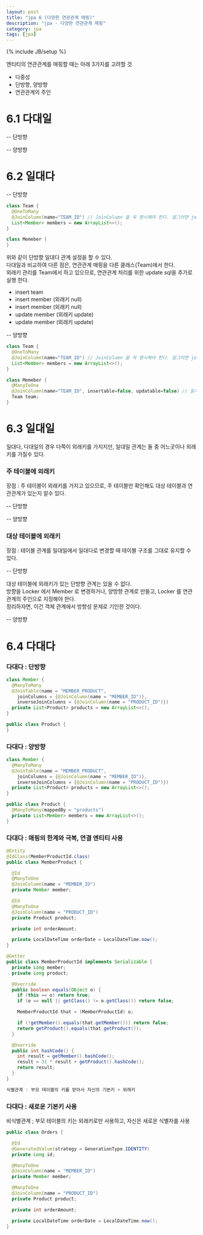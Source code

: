 ```yaml
---
layout: post
title: "jpa 6 (다양한 연관관계 매핑)"
description: "jpa - 다양한 연관관계 매핑"
category: jpa
tags: [jpa]
---
```

{% include JB/setup %}

엔티티의 연관관계를 매핑할 때는 아래 3가지를 고려할 것

- 다중성
- 단방향, 양방향
- 연관관계의 주인

# 6.1 다대일

-- 단방향

-- 양방향

# 6.2 일대다

-- 단방향

```java
class Team {
  @OneToMany
  @JoinColumn(name="TEAM_ID") // JoinColumn 을 꼭 명시해야 한다. 않그러면 join table 이 생성된다.
  List<Member> members = new ArrayList<>();
}

class Memeber {
}
```

위와 같이 단방향 일대다 관계 설정을 할 수 있다. <br/>
다대일과 비교하여 다른 점은, 연관관계 매핑을 다른 클래스(Team)에서 한다. <br/>
외래키 관리를 Team에서 하고 있으므로, 연관관계 처리를 위한 update sql을 추가로 실행 한다.

- insert team
- insert member (외래키 null)
- insert member (외래키 null)
- update member (외래키 update)
- update member (외래키 update)

-- 양방향

```java
class Team {
  @OneToMany
  @JoinColumn(name="TEAM_ID") // JoinColumn 을 꼭 명시해야 한다. 않그러면 join table 이 생성된다.
  List<Member> members = new ArrayList<>();
}

class Memeber {
  @ManyToOne
  @JoinColumn(name="TEAM_ID", insertable=false, updatable=false) // 읽기 전용으로 한다!!!
  Team team;
}
```

# 6.3 일대일

일대다, 다대일의 경우 다쪽이 외래키를 가지지만, 일대일 관계는 둘 중 어느곳이나 외래키를 가질수 있다.

### 주 테이블에 외래키

장점 : 주 테이블이 외래키를 가지고 있으므로, 주 테이블만 확인해도 대상 테이블과 연관관계가 있는지 알수 있다.

-- 단방향


-- 양방향


### 대상 테이블에 외래키

장점 : 테이블 관계를 일대일에서 일대다로 변경할 때 테이블 구조를 그대로 유지할 수 있다.

-- 단방향

대상 테이블에 외래키가 있는 단방향 관계는 있을 수 없다. <br/>
방향을 Locker 에서 Member 로 변경하거나, 양방향 관계로 만들고, Locker 를 연관관계의 주인으로 지정해야 한다. <br/>
정리하자면, 이건 객체 관계에서 방향성 문제로 기인한 것이다.

-- 양방향

# 6.4 다대다

### 다대다 : 단방향

```java
class Member {
  @ManyToMany
  @JoinTable(name = "MEMBER_PRODUCT",
    joinColumns = {@JoinColumn(name = "MEMBER_ID")},
    inverseJoinColumns = {@JoinColumn(name = "PRODUCT_ID")})
  private List<Product> products = new ArrayList<>();
}

public class Product {
}
```

### 다대다 : 양방향

```java
class Member {
  @ManyToMany
  @JoinTable(name = "MEMBER_PRODUCT",
    joinColumns = {@JoinColumn(name = "MEMBER_ID")},
    inverseJoinColumns = {@JoinColumn(name = "PRODUCT_ID")})
  private List<Product> products = new ArrayList<>();
}

public class Product {
  @ManyToMany(mappedBy = "products")
  private List<Member> members = new ArrayList<>();
}
```

### 다대다 : 매핑의 한계와 극복, 연결 엔티티 사용

```java
@Entity
@IdClass(MemberProductId.class)
public class MemberProduct {

  @Id
  @ManyToOne
  @JoinColumn(name = "MEMBER_ID")
  private Member member;

  @Id
  @ManyToOne
  @JoinColumn(name = "PRODUCT_ID")
  private Product product;

  private int orderAmount;

  private LocalDateTime orderDate = LocalDateTime.now();
}

@Getter
public class MemberProductId implements Serializable {
  private Long member;
  private Long product;

  @Override
  public boolean equals(Object o) {
    if (this == o) return true;
    if (o == null || getClass() != o.getClass()) return false;

    MemberProductId that = (MemberProductId) o;

    if (!getMember().equals(that.getMember())) return false;
    return getProduct().equals(that.getProduct());
  }

  @Override
  public int hashCode() {
    int result = getMember().hashCode();
    result = 31 * result + getProduct().hashCode();
    return result;
  }
}

식별관계 : 부모 테이블의 키를 받아서 자신의 기본키 + 외래키

```

### 다대다 : 새로운 기본키 사용

비식별관계 ; 부모 테이블의 키는 외래키로만 사용하고, 자신은 새로운 식별자를 사용

```java
public class Orders {

  @Id
  @GeneratedValue(strategy = GenerationType.IDENTITY)
  private Long id;

  @ManyToOne
  @JoinColumn(name = "MEMBER_ID")
  private Member member;

  @ManyToOne
  @JoinColumn(name = "PRODUCT_ID")
  private Product product;

  private int orderAmount;

  private LocalDateTime orderDate = LocalDateTime.now();
}

```
